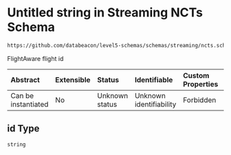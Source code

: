 # Untitled string in Streaming NCTs Schema

```txt
https://github.com/databeacon/level5-schemas/schemas/streaming/ncts.schema.json#/properties/id
```

FlightAware flight id

| Abstract            | Extensible | Status         | Identifiable            | Custom Properties | Additional Properties | Access Restrictions | Defined In                                                                        |
| :------------------ | :--------- | :------------- | :---------------------- | :---------------- | :-------------------- | :------------------ | :-------------------------------------------------------------------------------- |
| Can be instantiated | No         | Unknown status | Unknown identifiability | Forbidden         | Allowed               | none                | [ncts.schema.json\*](../../out/streaming/ncts.schema.json "open original schema") |

## id Type

`string`
